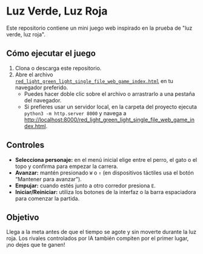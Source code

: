 # Luz Verde, Luz Roja

Este repositorio contiene un mini juego web inspirado en la prueba de "luz verde, luz roja".

## Cómo ejecutar el juego

1. Clona o descarga este repositorio.
2. Abre el archivo [`red_light_green_light_single_file_web_game_index.html`](./red_light_green_light_single_file_web_game_index.html) en tu navegador preferido.
   - Puedes hacer doble clic sobre el archivo o arrastrarlo a una pestaña del navegador.
   - Si prefieres usar un servidor local, en la carpeta del proyecto ejecuta `python3 -m http.server 8000` y navega a <http://localhost:8000/red_light_green_light_single_file_web_game_index.html>.

## Controles

- **Selecciona personaje:** en el menú inicial elige entre el perro, el gato o el topo y confirma para empezar la carrera.
- **Avanzar:** mantén presionado `W` o `↑` (en dispositivos táctiles usa el botón “Mantener para avanzar”).
- **Empujar:** cuando estés junto a otro corredor presiona `E`.
- **Iniciar/Reiniciar:** utiliza los botones de la interfaz o la barra espaciadora para comenzar la partida.

## Objetivo

Llega a la meta antes de que el tiempo se agote y sin moverte durante la luz roja. Los rivales controlados por IA también compiten por el primer lugar, ¡no dejes que te ganen!
